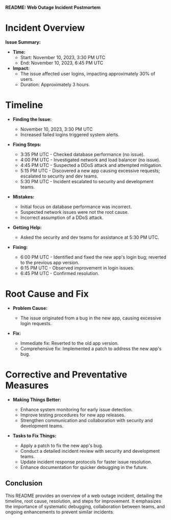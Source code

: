 **README: Web Outage Incident Postmortem**

# Incident Overview

**Issue Summary:**
- **Time:**
  - Start: November 10, 2023, 3:30 PM UTC
  - End: November 10, 2023, 6:45 PM UTC
- **Impact:**
  - The issue affected user logins, impacting approximately 30% of users.
  - Duration: Approximately 3 hours.

# Timeline

- **Finding the Issue:**
  - November 10, 2023, 3:30 PM UTC
  - Increased failed logins triggered system alerts.

- **Fixing Steps:**
  - 3:35 PM UTC - Checked database performance (no issue).
  - 4:00 PM UTC - Investigated network and load balancer (no issue).
  - 4:45 PM UTC - Suspected a DDoS attack and attempted mitigation.
  - 5:15 PM UTC - Discovered a new app causing excessive requests; escalated to security and dev teams.
  - 5:30 PM UTC - Incident escalated to security and development teams.

- **Mistakes:**
  - Initial focus on database performance was incorrect.
  - Suspected network issues were not the root cause.
  - Incorrect assumption of a DDoS attack.

- **Getting Help:**
  - Asked the security and dev teams for assistance at 5:30 PM UTC.

- **Fixing:**
  - 6:00 PM UTC - Identified and fixed the new app's login bug; reverted to the previous app version.
  - 6:15 PM UTC - Observed improvement in login issues.
  - 6:45 PM UTC - Confirmed resolution.

# Root Cause and Fix

- **Problem Cause:**
  - The issue originated from a bug in the new app, causing excessive login requests.

- **Fix:**
  - Immediate fix: Reverted to the old app version.
  - Comprehensive fix: Implemented a patch to address the new app's bug.

# Corrective and Preventative Measures

- **Making Things Better:**
  - Enhance system monitoring for early issue detection.
  - Improve testing procedures for new app releases.
  - Strengthen communication and collaboration with security and development teams.

- **Tasks to Fix Things:**
  - Apply a patch to fix the new app's bug.
  - Conduct a detailed incident review with security and development teams.
  - Update incident response protocols for faster issue resolution.
  - Enhance documentation for quicker debugging in the future.

## Conclusion

This README provides an overview of a web outage incident, detailing the timeline, root cause, resolution, and steps for improvement. It emphasizes the importance of systematic debugging, collaboration between teams, and ongoing enhancements to prevent similar incidents.
